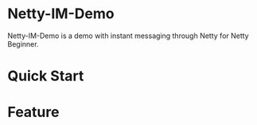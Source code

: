 # Netty-IM-Demo

Netty-IM-Demo is a demo with instant messaging through Netty for Netty Beginner.

# Quick Start

# Feature
